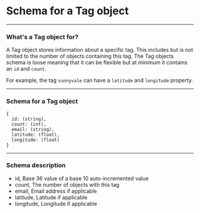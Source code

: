 Schema for a Tag object
=======================


----------------------------------------

### What's a Tag object for?

A Tag object stores information about a specific tag.
This includes but is not limited to the number of objects containing this tag.
The Tag objects schema is loose meaning that it can be flexible but at minimum it contains an `id` and `count`.

For example, the tag `sunnyvale` can have a `latitude` and `longitude` property.

----------------------------------------

### Schema for a Tag object

    {
      id: (string),
      count: (int),
      email: (string),
      latitude: (float),
      longitude: (float)
    }

----------------------------------------

### Schema description

  * id, Base 36 value of a base 10 auto-incremented value
  * count, The number of objects with this tag
  * email, Email address if applicable
  * latitude, Latitude if applicable
  * longitude, Longitude if applicable

[User]: http://theopenphotoproject.org/documentation/schemas/User
[Photo]: http://theopenphotoproject.org/documentation/schemas/Photo
[Action]: http://theopenphotoproject.org/documentation/schemas/Action
[Tag]: http://theopenphotoproject.org/documentation/schemas/Tag

